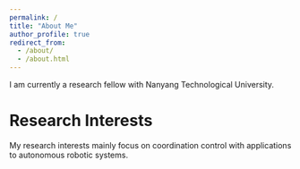 ```yaml
---
permalink: /
title: "About Me"
author_profile: true
redirect_from: 
  - /about/
  - /about.html
---
```

I am currently a research fellow with Nanyang Technological University. 


Research Interests
======
My research interests mainly focus on coordination control with applications to autonomous robotic systems.



